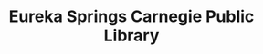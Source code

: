 ---
layout: repo
title: "Eureka Springs Carnegie Public Library"
id: 1223
permalink: repos/1223/
---